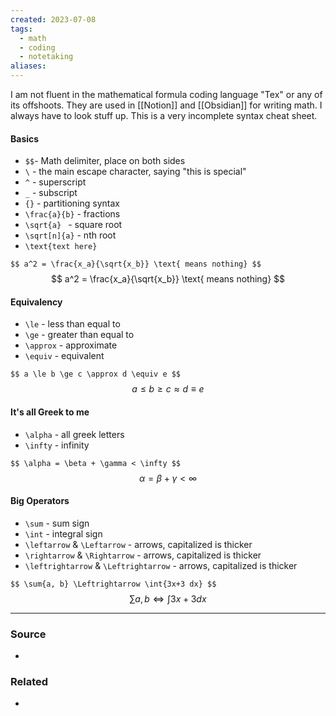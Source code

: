 ```yaml
---
created: 2023-07-08
tags:
  - math
  - coding
  - notetaking
aliases:
---
```

I am not fluent in the mathematical formula coding language "Tex" or any of its offshoots. They are used in [[Notion]] and [[Obsidian]] for writing math. I always have to look stuff up. This is a very incomplete syntax cheat sheet. 

#### Basics
- `$$`- Math delimiter, place on both sides
- `\` - the main escape character, saying "this is special"
- `^` - superscript
- `_` - subscript
- `{}` - partitioning syntax
- `\frac{a}{b}` - fractions
- `\sqrt{a} ` - square root
- `\sqrt[n]{a}` - nth root
- `\text{text here}`

`$$ a^2 = \frac{x_a}{\sqrt{x_b}} \text{ means nothing} $$`
$$ a^2 = \frac{x_a}{\sqrt{x_b}} \text{ means nothing} $$

#### Equivalency
- `\le` - less than equal to
- `\ge` - greater than equal to
- `\approx` - approximate
- `\equiv` - equivalent

`$$ a \le b \ge c \approx d \equiv e $$`
$$ a \le b \ge c \approx d \equiv e $$
#### It's all Greek to me
- `\alpha` - all greek letters
- `\infty` - infinity

`$$ \alpha = \beta + \gamma < \infty $$`
$$ \alpha = \beta + \gamma < \infty $$

#### Big Operators
- `\sum` - sum sign
- `\int` - integral sign
- `\leftarrow` & `\Leftarrow` - arrows, capitalized is thicker
- `\rightarrow` & `\Rightarrow` - arrows, capitalized is thicker
- `\leftrightarrow` & `\Leftrightarrow` - arrows, capitalized is thicker

`$$ \sum{a, b} \Leftrightarrow \int{3x+3 dx} $$`
$$ \sum{a, b} \Leftrightarrow \int{3x+3 dx} $$

---
### Source
- 

### Related
- 